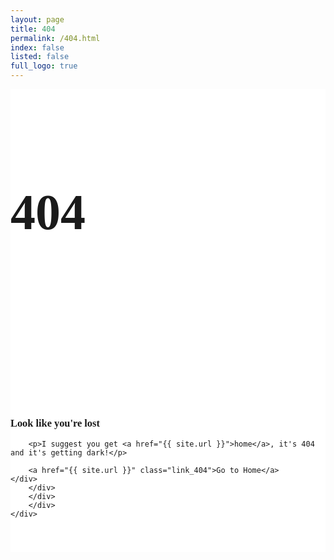 ```yaml
---
layout: page
title: 404
permalink: /404.html
index: false
listed: false
full_logo: true
---
```

<section class="page_404 wrapper bg-white ">
	<div class="container">
		<div class="row">	
		<div class="col-sm-12 ">
		<div class="col-sm-112 text-center">
		<div class="four_zero_four_bg">
			<h1 class="text-center ">404</h1>
		</div>
		<div class="contant_box_404">
		<h3 class="display-4 mb-3">
		Look like you're lost
		</h3>
		
		<p>I suggest you get <a href="{{ site.url }}">home</a>, it's 404 and it's getting dark!</p>
		
		<a href="{{ site.url }}" class="link_404">Go to Home</a>
	</div>
		</div>
		</div>
		</div>
	</div>
</section>

<style>
.page_404{ padding:40px 0; background:#fff; font-family: 'Arvo', serif;
}

.page_404  img{ width:100%;}

.four_zero_four_bg{
 
 background-image: url(/assets/img/dribbble_1.gif);
    height: 400px;
    background-position: center;
 }
 
 
 .four_zero_four_bg h1{
 font-size:80px;
 }
 
  .four_zero_four_bg h3{
			 font-size:80px;
			 }
			 
			 .link_404{			 
	color: #fff!important;
    padding: 10px 20px;
    background: #39ac31;
    margin: 20px 0;
    display: inline-block;}
	.contant_box_404{ margin-top:-50px;}
</style>